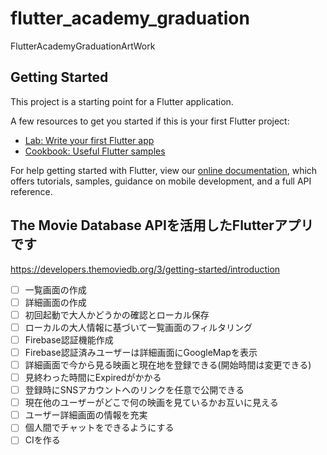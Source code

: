# flutter_academy_graduation

FlutterAcademyGraduationArtWork

## Getting Started

This project is a starting point for a Flutter application.

A few resources to get you started if this is your first Flutter project:

- [Lab: Write your first Flutter app](https://flutter.dev/docs/get-started/codelab)
- [Cookbook: Useful Flutter samples](https://flutter.dev/docs/cookbook)

For help getting started with Flutter, view our
[online documentation](https://flutter.dev/docs), which offers tutorials,
samples, guidance on mobile development, and a full API reference.

## The Movie Database APIを活用したFlutterアプリです


https://developers.themoviedb.org/3/getting-started/introduction

- [ ] 一覧画面の作成
- [ ] 詳細画面の作成
- [ ] 初回起動で大人かどうかの確認とローカル保存
- [ ] ローカルの大人情報に基づいて一覧画面のフィルタリング
- [ ] Firebase認証機能作成
- [ ] Firebase認証済みユーザーは詳細画面にGoogleMapを表示
- [ ] 詳細画面で今から見る映画と現在地を登録できる(開始時間は変更できる)
- [ ] 見終わった時間にExpiredがかかる
- [ ] 登録時にSNSアカウントへのリンクを任意で公開できる
- [ ] 現在他のユーザーがどこで何の映画を見ているかお互いに見える
- [ ] ユーザー詳細画面の情報を充実
- [ ] 個人間でチャットをできるようにする
- [ ] CIを作る
